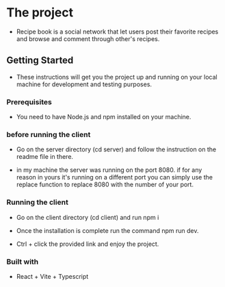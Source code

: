 # The project

-   Recipe book is a social network that let users post their favorite recipes and browse and comment through other's recipes.

## Getting Started

-   These instructions will get you the project up and running on your local machine for development and testing
    purposes.

### Prerequisites

-   You need to have Node.js and npm installed on your machine.

### before running the client

-   Go on the server directory (cd server) and follow the instruction on the readme file in there.

-   in my machine the server was running on the port 8080. if for any reason in yours it's running on a different port
    you can simply use the replace function to replace 8080 with the number of your port.

### Running the client

-   Go on the client directory (cd client) and run npm i

-   Once the installation is complete run the command npm run dev.

-   Ctrl + click the provided link and enjoy the project.

### Built with

-   React + Vite + Typescript
